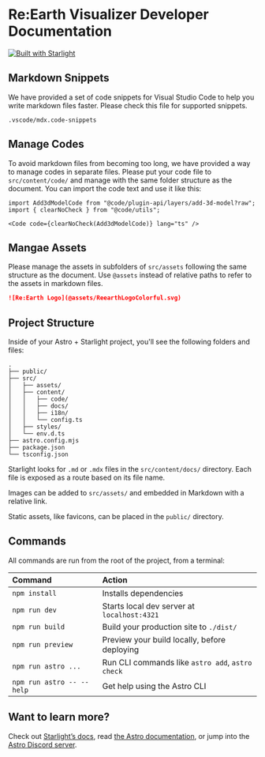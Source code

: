 # Re:Earth Visualizer Developer Documentation

[![Built with Starlight](https://astro.badg.es/v2/built-with-starlight/tiny.svg)](https://starlight.astro.build)

## Markdown Snippets

We have provided a set of code snippets for Visual Studio Code to help you write markdown files faster. Please check this file for supported snippets.

```planetext
.vscode/mdx.code-snippets
```

## Manage Codes

To avoid markdown files from becoming too long, we have provided a way to manage codes in separate files. Please put your code file to `src/content/code/` and manage with the same folder structure as the document.
You can import the code text and use it like this:

```mdx
import Add3dModelCode from "@code/plugin-api/layers/add-3d-model?raw";
import { clearNoCheck } from "@code/utils";

<Code code={clearNoCheck(Add3dModelCode)} lang="ts" />
```

## Mangae Assets

Please manage the assets in subfolders of `src/assets` following the same structure as the document.
Use `@assets` instead of relative paths to refer to the assets in markdown files.

```markdown
![Re:Earth Logo](@assets/ReearthLogoColorful.svg)
```

## Project Structure

Inside of your Astro + Starlight project, you'll see the following folders and files:

```planetext
.
├── public/
├── src/
│   ├── assets/
│   ├── content/
│   │   ├── code/
│   │   ├── docs/
│   │   ├── i18n/
│   │   └── config.ts
│   ├── styles/
│   └── env.d.ts
├── astro.config.mjs
├── package.json
└── tsconfig.json
```

Starlight looks for `.md` or `.mdx` files in the `src/content/docs/` directory. Each file is exposed as a route based on its file name.

Images can be added to `src/assets/` and embedded in Markdown with a relative link.

Static assets, like favicons, can be placed in the `public/` directory.

## Commands

All commands are run from the root of the project, from a terminal:

| Command                   | Action                                           |
| :------------------------ | :----------------------------------------------- |
| `npm install`             | Installs dependencies                            |
| `npm run dev`             | Starts local dev server at `localhost:4321`      |
| `npm run build`           | Build your production site to `./dist/`          |
| `npm run preview`         | Preview your build locally, before deploying     |
| `npm run astro ...`       | Run CLI commands like `astro add`, `astro check` |
| `npm run astro -- --help` | Get help using the Astro CLI                     |

## Want to learn more?

Check out [Starlight’s docs](https://starlight.astro.build/), read [the Astro documentation](https://docs.astro.build), or jump into the [Astro Discord server](https://astro.build/chat).
